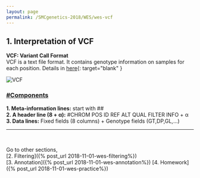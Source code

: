 ```yaml
---
layout: page
permalink: /SMCgenetics-2018/WES/wes-vcf
---
```


## **1. Interpretation of VCF**

**VCF: Variant Call Format**  
VCF is a text file format. It contains genotype information on samples for each position.
Details in [here](https://samtools.github.io/hts-specs/VCFv4.2.pdf){: target="blank" }

![VCF](https://user-images.githubusercontent.com/26876362/48485079-3d206000-e85b-11e8-83bc-4901c41db3b8.png)

 

### **<u>#Components</u>**

**1. Meta-information lines:** start with \##  
**2. A header line (8 + α):** #CHROM	POS 	ID 	REF 	ALT 	QUAL 	FILTER 	INFO 	+ α  
**3. Data lines:** Fixed fields (8 columns) + Genotype fields (GT,DP,GL,...)  

----------
<br>

Go to other sections,  
[2. Filtering]({% post_url 2018-11-01-wes-filtering%})  
[3. Annotation]({% post_url 2018-11-01-wes-annotation%}) 
[4. Homework]({% post_url 2018-11-01-wes-practice%})  

